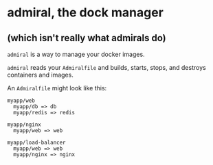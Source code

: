 admiral, the dock manager
=========================
(which isn't really what admirals do)
-------------------------------------

`admiral` is a way to manage your docker images.

`admiral` reads your `Admiralfile` and builds, starts, stops, and destroys containers and images.

An `Admiralfile` might look like this:

```
myapp/web
  myapp/db => db
  myapp/redis => redis

myapp/nginx
  myapp/web => web

myapp/load-balancer
  myapp/web => web
  myapp/nginx => nginx
```
